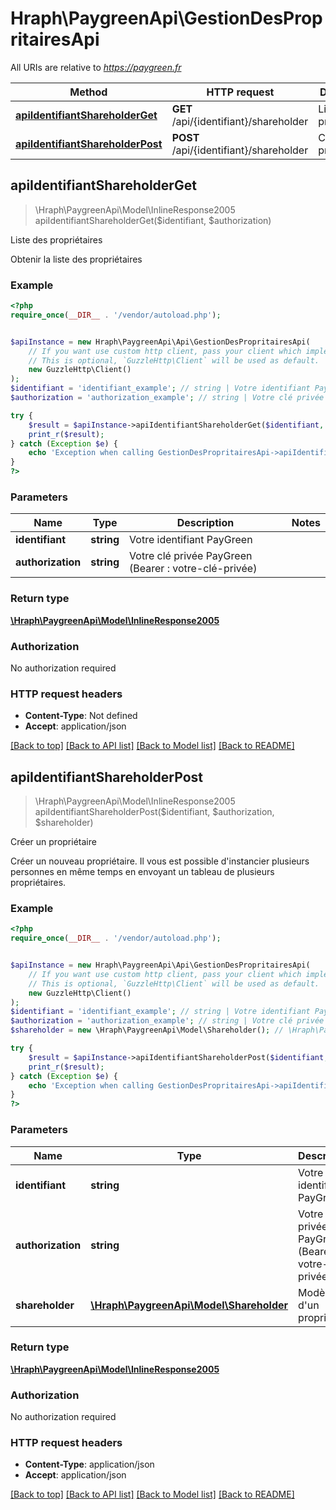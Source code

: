 # Hraph\PaygreenApi\GestionDesPropritairesApi

All URIs are relative to *https://paygreen.fr*

Method | HTTP request | Description
------------- | ------------- | -------------
[**apiIdentifiantShareholderGet**](GestionDesPropritairesApi.md#apiIdentifiantShareholderGet) | **GET** /api/{identifiant}/shareholder | Liste des propriétaires
[**apiIdentifiantShareholderPost**](GestionDesPropritairesApi.md#apiIdentifiantShareholderPost) | **POST** /api/{identifiant}/shareholder | Créer un propriétaire



## apiIdentifiantShareholderGet

> \Hraph\PaygreenApi\Model\InlineResponse2005 apiIdentifiantShareholderGet($identifiant, $authorization)

Liste des propriétaires

Obtenir la liste des propriétaires

### Example

```php
<?php
require_once(__DIR__ . '/vendor/autoload.php');


$apiInstance = new Hraph\PaygreenApi\Api\GestionDesPropritairesApi(
    // If you want use custom http client, pass your client which implements `GuzzleHttp\ClientInterface`.
    // This is optional, `GuzzleHttp\Client` will be used as default.
    new GuzzleHttp\Client()
);
$identifiant = 'identifiant_example'; // string | Votre identifiant PayGreen
$authorization = 'authorization_example'; // string | Votre clé privée PayGreen (Bearer : votre-clé-privée)

try {
    $result = $apiInstance->apiIdentifiantShareholderGet($identifiant, $authorization);
    print_r($result);
} catch (Exception $e) {
    echo 'Exception when calling GestionDesPropritairesApi->apiIdentifiantShareholderGet: ', $e->getMessage(), PHP_EOL;
}
?>
```

### Parameters


Name | Type | Description  | Notes
------------- | ------------- | ------------- | -------------
 **identifiant** | **string**| Votre identifiant PayGreen |
 **authorization** | **string**| Votre clé privée PayGreen (Bearer : votre-clé-privée) |

### Return type

[**\Hraph\PaygreenApi\Model\InlineResponse2005**](../Model/InlineResponse2005.md)

### Authorization

No authorization required

### HTTP request headers

- **Content-Type**: Not defined
- **Accept**: application/json

[[Back to top]](#) [[Back to API list]](../../README.md#documentation-for-api-endpoints)
[[Back to Model list]](../../README.md#documentation-for-models)
[[Back to README]](../../README.md)


## apiIdentifiantShareholderPost

> \Hraph\PaygreenApi\Model\InlineResponse2005 apiIdentifiantShareholderPost($identifiant, $authorization, $shareholder)

Créer un propriétaire

Créer un nouveau propriétaire. Il vous est possible d'instancier plusieurs personnes en même temps en envoyant un tableau de plusieurs propriétaires.

### Example

```php
<?php
require_once(__DIR__ . '/vendor/autoload.php');


$apiInstance = new Hraph\PaygreenApi\Api\GestionDesPropritairesApi(
    // If you want use custom http client, pass your client which implements `GuzzleHttp\ClientInterface`.
    // This is optional, `GuzzleHttp\Client` will be used as default.
    new GuzzleHttp\Client()
);
$identifiant = 'identifiant_example'; // string | Votre identifiant PayGreen
$authorization = 'authorization_example'; // string | Votre clé privée PayGreen (Bearer : votre-clé-privée)
$shareholder = new \Hraph\PaygreenApi\Model\Shareholder(); // \Hraph\PaygreenApi\Model\Shareholder | Modèle d'un propriétaire

try {
    $result = $apiInstance->apiIdentifiantShareholderPost($identifiant, $authorization, $shareholder);
    print_r($result);
} catch (Exception $e) {
    echo 'Exception when calling GestionDesPropritairesApi->apiIdentifiantShareholderPost: ', $e->getMessage(), PHP_EOL;
}
?>
```

### Parameters


Name | Type | Description  | Notes
------------- | ------------- | ------------- | -------------
 **identifiant** | **string**| Votre identifiant PayGreen |
 **authorization** | **string**| Votre clé privée PayGreen (Bearer : votre-clé-privée) |
 **shareholder** | [**\Hraph\PaygreenApi\Model\Shareholder**](../Model/Shareholder.md)| Modèle d&#39;un propriétaire |

### Return type

[**\Hraph\PaygreenApi\Model\InlineResponse2005**](../Model/InlineResponse2005.md)

### Authorization

No authorization required

### HTTP request headers

- **Content-Type**: application/json
- **Accept**: application/json

[[Back to top]](#) [[Back to API list]](../../README.md#documentation-for-api-endpoints)
[[Back to Model list]](../../README.md#documentation-for-models)
[[Back to README]](../../README.md)

